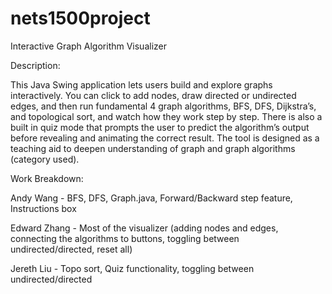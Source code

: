 # nets1500project

Interactive Graph Algorithm Visualizer

Description:

This Java Swing application lets users build and explore graphs interactively.  You can click to add nodes, draw directed or undirected edges, and then run fundamental 4 graph algorithms, BFS, DFS, Dijkstra’s, and topological sort, and watch how they work step by step.  There is also a built in quiz mode that prompts the user to predict the algorithm’s output before revealing and animating the correct result.  The tool is designed as a teaching aid to deepen understanding of graph and graph algorithms (category used).

Work Breakdown:

Andy Wang - BFS, DFS, Graph.java, Forward/Backward step feature, Instructions box

Edward Zhang - Most of the visualizer (adding nodes and edges, connecting the algorithms to buttons, toggling between undirected/directed, reset all)

Jereth Liu - Topo sort, Quiz functionality, toggling between undirected/directed



